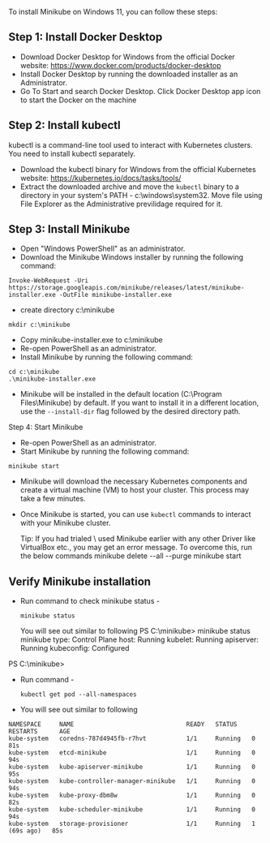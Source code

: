
To install Minikube on Windows 11, you can follow these steps:


## Step 1: Install Docker Desktop

- Download Docker Desktop for Windows from the official Docker website: https://www.docker.com/products/docker-desktop
- Install Docker Desktop by running the downloaded installer as an Administrator.
- Go To Start and search Docker Desktop. Click Docker Desktop app icon to start the Docker on the machine 


## Step 2: Install kubectl
kubectl is a command-line tool used to interact with Kubernetes clusters. You need to install kubectl separately.

- Download the kubectl binary for Windows from the official Kubernetes website: https://kubernetes.io/docs/tasks/tools/
- Extract the downloaded archive and move the `kubectl` binary to a directory in your system's PATH - c:\windows\system32. Move file using File Explorer as the Administrative previlidage required for it.

## Step 3: Install Minikube
- Open "Windows PowerShell" as an administrator.
- Download the Minikube Windows installer by running the following command:
```
Invoke-WebRequest -Uri https://storage.googleapis.com/minikube/releases/latest/minikube-installer.exe -OutFile minikube-installer.exe
```
- create directory c:\minikube
```
mkdir c:\minikube
```
- Copy minikube-installer.exe to c:\minikube 
- Re-open PowerShell as an administrator.
- Install Minikube by running the following command:
```
cd c:\minikube
.\minikube-installer.exe
```
- Minikube will be installed in the default location (C:\Program Files\Minikube) by default. If you want to install it in a different location, use the `--install-dir` flag followed by the desired directory path.

Step 4: Start Minikube
- Re-open PowerShell as an administrator.
- Start Minikube by running the following command:
```
minikube start
```
- Minikube will download the necessary Kubernetes components and create a virtual machine (VM) to host your cluster. This process may take a few minutes.
- Once Minikube is started, you can use `kubectl` commands to interact with your Minikube cluster.

  Tip: If you had trialed \ used Minikube earlier with any other Driver like VirtualBox etc., you may get an error message.   To overcome this, run the below commands
    minikube delete --all --purge
    minikube start

## Verify Minikube installation

 - Run command to check minikube status - 
   ```
   minikube status
   ```
    You will see out similar to following
      PS C:\minikube> minikube status
      minikube
      type: Control Plane
      host: Running
      kubelet: Running
      apiserver: Running
      kubeconfig: Configured

PS C:\minikube>

 - Run command - 
   ```
   kubectl get pod --all-namespaces
   ```
 - You will see out similar to following
 ```
 NAMESPACE     NAME                               READY   STATUS    RESTARTS      AGE
kube-system   coredns-787d4945fb-r7hvt           1/1     Running   0             81s
kube-system   etcd-minikube                      1/1     Running   0             94s
kube-system   kube-apiserver-minikube            1/1     Running   0             95s
kube-system   kube-controller-manager-minikube   1/1     Running   0             94s
kube-system   kube-proxy-dbm8w                   1/1     Running   0             82s
kube-system   kube-scheduler-minikube            1/1     Running   0             94s
kube-system   storage-provisioner                1/1     Running   1 (69s ago)   85s
```
